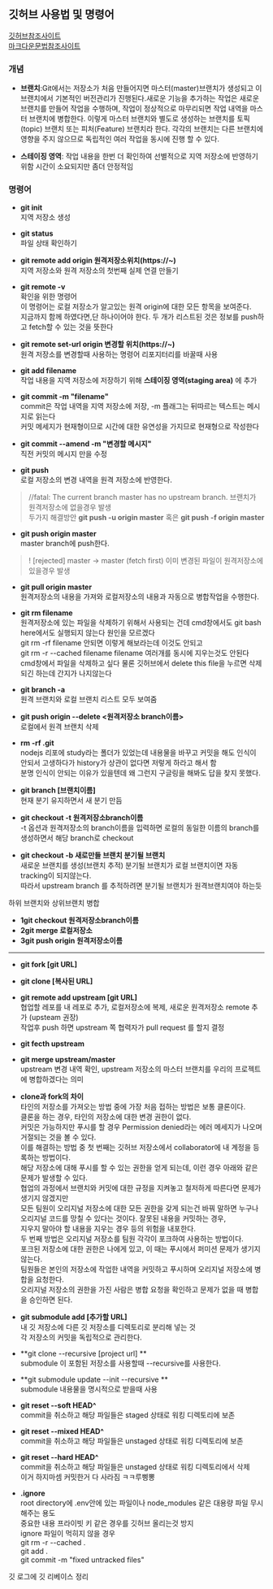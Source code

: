 ## 깃허브 사용법 및 명령어

[깃허브참조사이트](http://www.talkdev.net/git-%EA%B0%84%EB%8B%A8%ED%95%9C-%EC%82%AC%EC%9A%A9%EB%B2%95/)   
[마크다운문법참조사이트](https://heropy.blog/2017/09/30/markdown/)
### 개념

+ **브랜치**:Git에서는 저장소가 처음 만들어지면 마스터(master)브랜치가 생성되고 이 브랜치에서 기본적인 버전관리가 진행된다.새로운 기능을 추가하는 작업은 새로운 브랜치를 만들어 작업을 수행하며, 작업이 정상적으로 마무리되면 작업 내역을 마스터 브랜치에 병합한다. 이렇게 마스터 브랜치와 별도로 생성하는 브랜치를 토픽(topic) 브랜치 또는 피처(Feature) 브랜치라 한다. 각각의 브랜치는 다른 브랜치에 영향을 주지 않으므로 독립적인 여러 작업을 동시에 진행 할 수 있다.

+ **스테이징 영역**: 작업 내용을 한번 더 확인하여 선별적으로 지역 저장소에 반영하기 위함 시간이 소요되지만 좀더 안정적임
### 명령어
- **git init**   
지역 저장소 생성   

- **git status**   
파일 상태 확인하기   

- **git remote add origin 원격저장소위치(https://~)**   
지역 저장소와 원격 저장소의 첫번째 실제 연결 만들기   

- **git remote -v**   
확인을 위한 명령어   
이 명령어는 로컬 저장소가 알고있는 원격 origin에 대한 모든 항목을 보여준다.   
지금까지 함께 하였다면,단 하나이어야 한다. 두 개가 리스트된 것은 정보를 push하고 fetch할 수 있는 것을 뜻한다

- **git remote set-url origin 변경할 위치(https://~)**   
원격 저장소를 변경할때 사용하는 명령어 리포지터리를 바꿀때 사용    

- **git add filename**   
작업 내용을 지역 저장소에 저장하기 위해 **스테이징 영역(staging area)** 에 추가   

- **git commit -m "filename"**   
commit은 작업 내역을 지역 저장소에 저장, -m 플래그는 뒤따르는 텍스트는 메시지로 읽는다   
커밋 메세지가 현재형이므로 시간에 대한 유연성을 가지므로 현재형으로 작성한다   

- **git commit --amend -m "변경할 메시지"**  
직전 커밋의 메시지 만을 수정  

- **git push**   
로컬 저장소의 변경 내역을 원격 저장소에 반영한다.   
 > //fatal: The current branch master has no upstream branch. 브랜치가 원격저장소에 없을경우 발생   
 > 두가지 해결방안 **git push -u origin master** 혹은 **git push -f origin master**   
  

- **git push origin master**   
master branch에 push한다.   
> ! [rejected]        master -> master (fetch first) 이미 변경된 파일이 원격저장소에 있을경우 발생   

- **git pull origin master**   
원격저장소의 내용을 가져와 로컬저장소의 내용과 자동으로 병합작업을 수행한다.


- **git rm filename**   
원격저장소에 있는 파일을 삭제하기 위해서 사용되는 건데 cmd창에서도 git bash here에서도 실행되지 않는다 원인을 모르겠다   
git rm -rf filename 안되면 이렇게 해보라는데 이것도 안되고   
git rm -r --cached filename filename 여러개를 동시에 지우는것도 안된다   
cmd창에서 파일을 삭제하고 싶다 물론 깃허브에서 delete this file을 누르면 삭제되긴 하는데 간지가 나지않는다   

- **git branch -a**   
원격 브랜치와 로컬 브랜치 리스트 모두 보여줌

- **git push origin --delete <원격저장소 branch이름>**  
로컬에서 원격 브랜치 삭제  

- **rm -rf .git**  
nodejs 리포에 study라는 폴더가 있었는데 내용물을 바꾸고 커밋을 해도 인식이 안되서 고생하다가 history가 상관이 없다면 저렇게 하라고 해서 함  
분명 인식이 안되는 이유가 있을텐데 왜 그런지 구글링을 해봐도 답을 찾지 못했다.  

- **git branch [브랜치이름]**  
현재 분기 유지하면서 새 분기 만듬  

- **git checkout -t 원격저장소branch이름**   
-t 옵션과 원격저장소의 branch이름을 입력하면 로컬의 동일한 이름의 branch를 생성하면서 해당 branch로 checkout   

- **git checkout -b 새로만들 브랜치 분기될 브랜치**   
새로운 브랜치를 생성(브랜치 추적) 분기될 브랜치가 로컬 브랜치이면 자동 tracking이 되지않는다.  
따라서 upstream branch 를 추적하려면 분기될 브랜치가 원격브랜치여야 하는듯  

   
하위 브랜치와 상위브랜치 병합   
- **1git checkout 원격저장소branch이름**   
- **2git merge 로컬저장소**   
- **3git push origin 원격저장소이름**   
---
- **git fork [git URL]**  
- **git clone [복사된 URL]**  
- **git remote add upstream [git URL]**  
협업할 레포를 내 레포로 추가, 로컬저장소에 복제, 새로운 원격저장소 remote 추가 (upsteam 권장)   
작업후 push 하면 upstream 쪽 협력자가 pull request 를 할지 결정  

- **git fecth upstream**
- **git merge upstream/master**  
upstream 변경 내역 확인, upstream 저장소의 마스터 브랜치를 우리의 프로젝트에 병합하겠다는 의미   

- **clone과 fork의 차이**   
타인의 저장소를 가져오는 방법 중에 가장 처음 접하는 방법은 보통 클론이다.  
클론을 하는 경우, 타인의 저장소에 대한 변경 권한이 없다.  
커밋은 가능하지만 푸시를 할 경우 Permission denied라는 에러 메세지가 나오며 거절되는 것을 볼 수 있다.  
이를 해결하는 방법 중 첫 번째는 깃허브 저장소에서 collaborator에 내 계정을 등록하는 방법이다.   
해당 저장소에 대해 푸시를 할 수 있는 권한을 얻게 되는데, 이런 경우 아래와 같은 문제가 발생할 수 있다.  
협업의 과정에서 브랜치와 커밋에 대한 규정을 지켜놓고 철저하게 따른다면 문제가 생기지 않겠지만   
모든 팀원이 오리지널 저장소에 대한 모든 권한을 갖게 되는건 바꿔 말하면 누구나 오리지널 코드를 망칠 수 있다는 것이다. 
잘못된 내용을 커밋하는 경우,  
지우지 말아야 할 내용을 지우는 경우 등의 위험을 내포한다.   
두 번째 방법은 오리지널 저장소를 팀원 각각이 포크하여 사용하는 방법이다.   
포크된 저장소에 대한 권한은 나에게 있고, 이 때는 푸시에서 퍼미션 문제가 생기지 않는다.   
팀원들은 본인의 저장소에 작업한 내역을 커밋하고 푸시하며 오리지널 저장소에 병합을 요청한다.   
오리지널 저장소의 권한을 가진 사람은 병합 요청을 확인하고 문제가 없을 때 병합을 승인하면 된다.   

- **git submodule add [추가할 URL]**  
내 깃 저장소에 다른 깃 저장소를 디렉토리로 분리해 넣는 것    
각 저장소의 커밋을 독립적으로 관리한다.

- **git clone --recursive [project url] **   
submodule 이 포함된 저장소를 사용할때 --recursive를 사용한다.

- **git submodule update --init --recursive **  
submodule 내용물을 명시적으로 받을때 사용  

- **git reset --soft HEAD^**  
commit을 취소하고 해당 파일들은 staged 상태로 워킹 디렉토리에 보존  

- **git reset --mixed HEAD^**  
commit을 취소하고 해당 파일들은 unstaged 상태로 워킹 디렉토리에 보존  

- **git reset --hard HEAD^**  
commit을 취소하고 해당 파일들은 unstaged 상태로 워킹 디렉토리에서 삭제  
이거 하지마셈 커밋한거 다 사라짐 ㅋㅋ루삥뽕  

- **.ignore**  
root directory에 .env안에 있는 파일이나 node_modules 같은 대용량 파일 무시해주는 용도  
중요한 내용 프라이빗 키 같은 경우를 깃허브 올리는것 방지  
ignore 파일이 먹히지 않을 경우  
git rm -r --cached .  
git add .  
git commit -m "fixed untracked files"  

 


깃 로그에 깃 리베이스 정리

